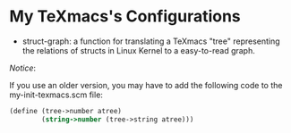 # My TeXmacs's Configurations

+ struct-graph: a function for translating a TeXmacs "tree" representing the relations of structs in Linux Kernel to a easy-to-read graph.

*Notice*:

If you use an older version, you may have to add the following code to the my-init-texmacs.scm file:
``` scheme
(define (tree->number atree)
        (string->number (tree->string atree)))
```

